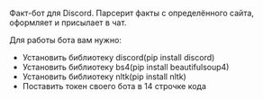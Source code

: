 Факт-бот для Discord. Парсерит факты с определённого сайта, оформляет и присылает в чат.

Для работы бота вам нужно:
  * Установить библиотеку discord(pip install discord)
  * Установить библиотеку bs4(pip install beautifulsoup4)
  * Установить библиотеку nltk(pip install nltk)
  *  Поставить токен своего бота в 14 строчке кода
